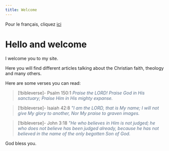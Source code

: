 ```yaml
---
title: Welcome
---
```

Pour le français, cliquez [ici](https://redeemed-flower.pages.dev/)
# Hello and welcome
I welcome you to my site.

Here you will find different articles talking about the Christian faith, theology and many others.

Here are some verses you can read:

> [!bibleverse]- Psalm 150:1
> <span style="color:#5a708a">*Praise the LORD! Praise God in His sanctuary; Praise Him in His mighty expanse.*</span>

> [!bibleverse]- Isaiah 42:8
> <span style="color:#5a708a">*"I am the LORD, that is My name; I will not give My glory to another, Nor My praise to graven images.*</span>

> [!bibleverse]- John 3:18
> <span style="color:#5a708a">*"He who believes in Him is not judged; he who does not believe has been judged already, because he has not believed in the name of the only begotten Son of God.*</span>

God bless you.